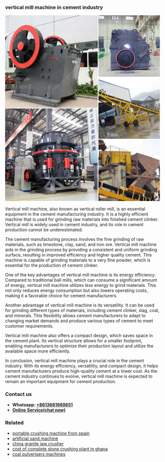 <h3>vertical mill machine in cement industry</h3><img src='1706767730.jpg' alt=''><p>Vertical mill machine, also known as vertical roller mill, is an essential equipment in the cement manufacturing industry. It is a highly efficient machine that is used for grinding raw materials into finished cement clinker. Vertical mill is widely used in cement industry, and its role in cement production cannot be underestimated.</p><p>The cement manufacturing process involves the fine grinding of raw materials, such as limestone, clay, sand, and iron ore. Vertical mill machine aids in the grinding process by providing a consistent and uniform grinding surface, resulting in improved efficiency and higher quality cement. This machine is capable of grinding materials to a very fine powder, which is essential for the production of cement clinker.</p><p>One of the key advantages of vertical mill machine is its energy efficiency. Compared to traditional ball mills, which can consume a significant amount of energy, vertical mill machine utilizes less energy to grind materials. This not only reduces energy consumption but also lowers operating costs, making it a favorable choice for cement manufacturers.</p><p>Another advantage of vertical mill machine is its versatility. It can be used for grinding different types of materials, including cement clinker, slag, coal, and minerals. This flexibility allows cement manufacturers to adapt to changing market demands and produce various types of cement to meet customer requirements.</p><p>Vertical mill machine also offers a compact design, which saves space in the cement plant. Its vertical structure allows for a smaller footprint, enabling manufacturers to optimize their production layout and utilize the available space more efficiently.</p><p>In conclusion, vertical mill machine plays a crucial role in the cement industry. With its energy efficiency, versatility, and compact design, it helps cement manufacturers produce high-quality cement at a lower cost. As the cement industry continues to evolve, vertical mill machine is expected to remain an important equipment for cement production.</p><h3>Contact us</h3><ul><li><strong>Whatsapp:&nbsp;<a href="https://wa.me/8613661969651">+8613661969651</a></strong></li><li><a href="https://swt.shibang-china.com/?git&amp;zhl&amp;vertical mill machine in cement industry"><strong>Online Service(chat now)</strong></a></li></ul><h3>Related</h3><ul><li><a href='portable crushing machine from spain.md'>portable crushing machine from spain</a></li><li><a href='artificial sand machine.md'>artificial sand machine</a></li><li><a href='china granite jaw crusher.md'>china granite jaw crusher</a></li><li><a href='cost of complete stone crushing plant in ghana.md'>cost of complete stone crushing plant in ghana</a></li><li><a href='coal pulverisers machines.md'>coal pulverisers machines</a></li></ul>